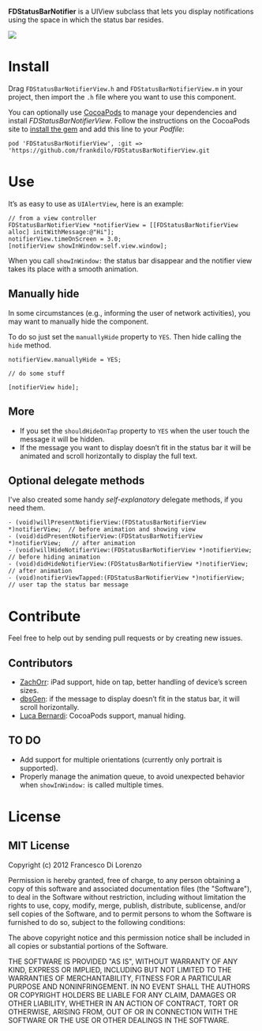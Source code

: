 **FDStatusBarNotifier** is a UIView subclass that lets you display notifications using the space in which the status bar resides.

![](http://github.com/frankdilo/FDStatusBarNotifierView/raw/master/Screenshot.png)

# Install

Drag `FDStatusBarNotifierView.h` and `FDStatusBarNotifierView.m` in your project, then import the `.h` file where you want to use this component.

You can optionally use [CocoaPods](http://cocoapods.org) to manage your dependencies and install *FDStatusBarNotifierView*.
Follow the instructions on the CocoaPods site to [install the gem](https://github.com/CocoaPods/CocoaPods#installation) and add this line to your *Podfile*:

    pod 'FDStatusBarNotifierView', :git => 'https://github.com/frankdilo/FDStatusBarNotifierView.git

# Use

It’s as easy to use as `UIAlertView`, here is an example:

	// from a view controller
	FDStatusBarNotifierView *notifierView = [[FDStatusBarNotifierView alloc] initWithMessage:@"Hi"];
	notifierView.timeOnScreen = 3.0;
	[notifierView showInWindow:self.view.window];


When you call `showInWindow:` the status bar disappear and the notifier view takes its place with a smooth animation.

## Manually hide

In some circumstances (e.g., informing the user of network activities), you may want to manually hide the component.

To do so just set the `manuallyHide` property to `YES`. Then hide calling the `hide` method.

    notifierView.manuallyHide = YES;
    
    // do some stuff
    
    [notifierView hide];


## More

- If you set the `shouldHideOnTap` property to `YES` when the user touch the message it will be hidden.
- If the message you want to display doesn’t fit in the status bar it will be animated and scroll horizontally to display the full text.


## Optional delegate methods

I've also created some handy *self-explanatory* delegate methods, if you need them.

	- (void)willPresentNotifierView:(FDStatusBarNotifierView *)notifierView;  // before animation and showing view
	- (void)didPresentNotifierView:(FDStatusBarNotifierView *)notifierView;   // after animation
	- (void)willHideNotifierView:(FDStatusBarNotifierView *)notifierView;     // before hiding animation
	- (void)didHideNotifierView:(FDStatusBarNotifierView *)notifierView;      // after animation
	- (void)notifierViewTapped:(FDStatusBarNotifierView *)notifierView;       // user tap the status bar message

# Contribute

Feel free to help out by sending pull requests or by creating new issues.

## Contributors
- [ZachOrr](https://github.com/ZachOrr): iPad support, hide on tap, better handling of device’s screen sizes.
- [dbsGen](https://github.com/dbsGen): if the message to display doesn’t fit in the status bar, it will scroll horizontally.
- [Luca Bernardi](https://github.com/lukabernardi): CocoaPods support, manual hiding.

## TO DO 

- Add support for multiple orientations (currently only portrait is supported).
- Properly manage the animation queue, to avoid unexpected behavior when `showInWindow:` is called multiple times.

# License

## MIT License

Copyright (c) 2012 Francesco Di Lorenzo

Permission is hereby granted, free of charge, to any person obtaining a copy of this software and associated documentation files (the "Software"), to deal in the Software without restriction, including without limitation the rights to use, copy, modify, merge, publish, distribute, sublicense, and/or sell copies of the Software, and to permit persons to whom the Software is furnished to do so, subject to the following conditions:

The above copyright notice and this permission notice shall be included in all copies or substantial portions of the Software.

THE SOFTWARE IS PROVIDED "AS IS", WITHOUT WARRANTY OF ANY KIND, EXPRESS OR IMPLIED, INCLUDING BUT NOT LIMITED TO THE WARRANTIES OF MERCHANTABILITY, FITNESS FOR A PARTICULAR PURPOSE AND NONINFRINGEMENT. IN NO EVENT SHALL THE AUTHORS OR COPYRIGHT HOLDERS BE LIABLE FOR ANY CLAIM, DAMAGES OR OTHER LIABILITY, WHETHER IN AN ACTION OF CONTRACT, TORT OR OTHERWISE, ARISING FROM, OUT OF OR IN CONNECTION WITH THE SOFTWARE OR THE USE OR OTHER DEALINGS IN THE SOFTWARE.
